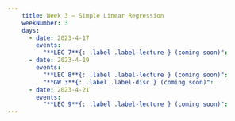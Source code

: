 ```yaml
---
    title: Week 3 – Simple Linear Regression
    weekNumber: 3
    days:
      - date: 2023-4-17
        events:
          "**LEC 7**{: .label .label-lecture } (coming soon)":
      - date: 2023-4-19
        events:
          "**LEC 8**{: .label .label-lecture } (coming soon)":
          "**GW 3**{: .label .label-disc } (coming soon)":
      - date: 2023-4-21
        events:
          "**LEC 9**{: .label .label-lecture } (coming soon)":
---
```

